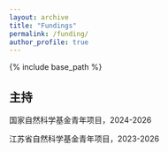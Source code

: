 ```yaml
---
layout: archive
title: "Fundings"
permalink: /funding/
author_profile: true
---
```


{% include base_path %}

## 主持

国家自然科学基金青年项目，2024-2026

江苏省自然科学基金青年项目，2023-2026
